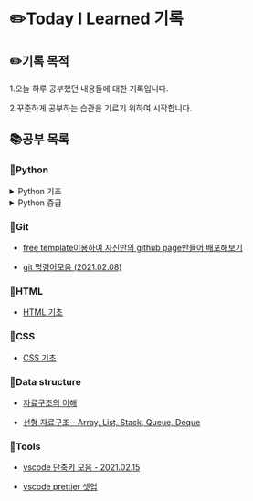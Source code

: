 # ✏️Today I Learned 기록

## ✏️기록 목적

1.오늘 하루 공부했던 내용들에 대한 기록입니다.

2.꾸준하게 공부하는 습관을 기르기 위하여 시작합니다.

## 📚공부 목록

### 📔Python

<details>
<summary> Python 기초 </summary>

-   [Python 기초 - 입출력과 변수](https://github.com/Parkjju/TIL/blob/master/Python/input_and_print.md)

-   [Python 기초 - 간단한 함수 만들기](https://github.com/Parkjju/TIL/blob/master/Python/functions.md)

-   [Python 기초 - 프로그램 사용자로부터 입력받기 + 코드의 반복](https://github.com/Parkjju/TIL/blob/master/Python/input_loop.md)

-   [Python 기초 - int형 데이터와 float형 데이터](https://github.com/Parkjju/TIL/blob/master/Python/int_float_data.md)

-   [Python 기초 - 리스트와 문자열](https://github.com/Parkjju/TIL/blob/master/Python/list_string.md)

-   [Python 기초 - 리스트와 문자열의 함수들](https://github.com/Parkjju/TIL/blob/master/Python/list_function.md)

-   [Python 기초 - True, False, if문과 형제들](https://github.com/Parkjju/TIL/blob/master/Python/TF.md)

-   [Python 기초 - while,이중 for루프](https://github.com/Parkjju/TIL/blob/master/Python/for_while_loop.md)

-   [Python 기초 - 튜플과 레인지](https://github.com/Parkjju/TIL/blob/master/Python/tuple_range.md)

-   [Python 기초 - 함수에 대한 추가적인 설명: 디폴트 값 등등](https://github.com/Parkjju/TIL/blob/master/Python/functions_add.md)

-   [Python 기초 - 모듈(Modules)](https://github.com/Parkjju/TIL/blob/master/Python/modules.md)

-   [Python 기초 - 딕셔너리(Dictionary)](https://github.com/Parkjju/TIL/blob/master/Python/dictionary.md)

-   [Python 기초 - 클래스와 객체](https://github.com/Parkjju/TIL/blob/master/Python/class.md)

-   [Python 기초 - 예외처리](https://github.com/Parkjju/TIL/blob/master/Python/unexpect.md)
</details>

<details>
<summary> Python 중급 </summary>

-   [Python 중급 - 레퍼런스 카운트와 가비지 컬렉션](https://github.com/Parkjju/TIL/blob/master/Python/middle_class/reference_count_garbage_collection.md)

-   [Python 중급 - 수정 가능한 객체와 수정 불가능한 객체](https://github.com/Parkjju/TIL/blob/master/Python/middle_class/immutable_mutable.md)

-   [Python 중급 - 깊은 복사와 얕은 복사](https://github.com/Parkjju/TIL/blob/master/Python/middle_class/deep_shallow_copy.md)

-   [Python 중급 - 리스트 컴프리헨션](https://github.com/Parkjju/TIL/blob/master/Python/middle_class/list_comprehension.md)

-   [Python 중급 - Iterable객체와 Iterator 객체](https://github.com/Parkjju/TIL/blob/master/Python/middle_class/iterable_iterator.md)

-   [Python 중급 - 객체처럼 다뤄지는 함수 그리고 람다](https://github.com/Parkjju/TIL/blob/master/Python/middle_class/lambda.md)

-   [Python 중급 - map&filter](https://github.com/Parkjju/TIL/blob/master/Python/middle_class/map_and_filter.md)
</details>

### 📔Git

-   [free template이용하여 자신만의 github page만들어 배포해보기](https://github.com/Parkjju/TIL/tree/master/Git/github_page.md)

-   [git 명령어모음 (2021.02.08)](https://github.com/Parkjju/TIL/blob/master/Git/git_command.md)

### 📔HTML

-   [HTML 기초](https://github.com/Parkjju/TIL/blob/master/HTML/HTML_begin.md)

### 📔CSS

-   [CSS 기초](https://github.com/Parkjju/TIL/blob/master/CSS/CSS_begin.md)

### 📔Data structure

-   [자료구조의 이해](https://github.com/Parkjju/TIL/blob/master/Data_structure/data_structure.md)

-   [선형 자료구조 - Array, List, Stack, Queue, Deque](https://github.com/Parkjju/TIL/blob/master/Data_structure/sequential_structure.md)

### 🔨Tools

-   [vscode 단축키 모음 - 2021.02.15](https://github.com/Parkjju/TIL/blob/master/Tools/vscode_shortcut.md)

-   [vscode prettier 셋업](https://github.com/Parkjju/TIL/blob/master/Tools/vscode_Prettier.md)
